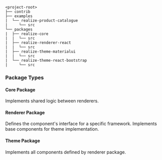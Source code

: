 
```text
<project-root>
├── contrib
├── examples
|  └── realize-product-catalogue
|     └── src
└── packages
|  ├── realize-core
|  |  └── src
|  ├── realize-renderer-react
|  |  └── src
|  ├── realize-theme-materialui
|  |  └── src
|  └── realize-theme-react-bootstrap
|     └── src
```

### Package Types

#### Core Package

Implements shared logic between renderers.

#### Renderer Package

Defines the component's interface for a specific framework. Implements base components for theme implementation.

#### Theme Package

Implements all components defined by renderer package.
